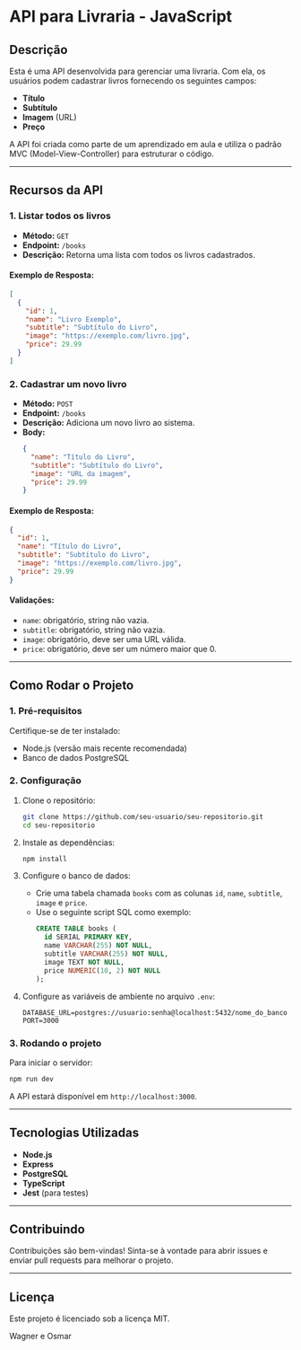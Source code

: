 # API para Livraria - JavaScript

## **Descrição**

Esta é uma API desenvolvida para gerenciar uma livraria. Com ela, os usuários podem cadastrar livros fornecendo os seguintes campos:

- **Título**
- **Subtítulo**
- **Imagem** (URL)
- **Preço**

A API foi criada como parte de um aprendizado em aula e utiliza o padrão MVC (Model-View-Controller) para estruturar o código.

---

## **Recursos da API**

### **1. Listar todos os livros**

- **Método:** `GET`
- **Endpoint:** `/books`
- **Descrição:** Retorna uma lista com todos os livros cadastrados.

#### Exemplo de Resposta:

```json
[
  {
    "id": 1,
    "name": "Livro Exemplo",
    "subtitle": "Subtítulo do Livro",
    "image": "https://exemplo.com/livro.jpg",
    "price": 29.99
  }
]
```

### **2. Cadastrar um novo livro**

- **Método:** `POST`
- **Endpoint:** `/books`
- **Descrição:** Adiciona um novo livro ao sistema.
- **Body:**
  ```json
  {
    "name": "Título do Livro",
    "subtitle": "Subtítulo do Livro",
    "image": "URL da imagem",
    "price": 29.99
  }
  ```

#### Exemplo de Resposta:

```json
{
  "id": 1,
  "name": "Título do Livro",
  "subtitle": "Subtítulo do Livro",
  "image": "https://exemplo.com/livro.jpg",
  "price": 29.99
}
```

#### Validações:

- `name`: obrigatório, string não vazia.
- `subtitle`: obrigatório, string não vazia.
- `image`: obrigatório, deve ser uma URL válida.
- `price`: obrigatório, deve ser um número maior que 0.

---

## **Como Rodar o Projeto**

### **1. Pré-requisitos**

Certifique-se de ter instalado:

- Node.js (versão mais recente recomendada)
- Banco de dados PostgreSQL

### **2. Configuração**

1. Clone o repositório:

   ```bash
   git clone https://github.com/seu-usuario/seu-repositorio.git
   cd seu-repositorio
   ```

2. Instale as dependências:

   ```bash
   npm install
   ```

3. Configure o banco de dados:

   - Crie uma tabela chamada `books` com as colunas `id`, `name`, `subtitle`, `image` e `price`.
   - Use o seguinte script SQL como exemplo:
     ```sql
     CREATE TABLE books (
       id SERIAL PRIMARY KEY,
       name VARCHAR(255) NOT NULL,
       subtitle VARCHAR(255) NOT NULL,
       image TEXT NOT NULL,
       price NUMERIC(10, 2) NOT NULL
     );
     ```

4. Configure as variáveis de ambiente no arquivo `.env`:

   ```env
   DATABASE_URL=postgres://usuario:senha@localhost:5432/nome_do_banco
   PORT=3000
   ```

### **3. Rodando o projeto**

Para iniciar o servidor:

```bash
npm run dev
```

A API estará disponível em `http://localhost:3000`.

---

## **Tecnologias Utilizadas**

- **Node.js**
- **Express**
- **PostgreSQL**
- **TypeScript**
- **Jest** (para testes)

---

## **Contribuindo**

Contribuições são bem-vindas! Sinta-se à vontade para abrir issues e enviar pull requests para melhorar o projeto.

---

## **Licença**

Este projeto é licenciado sob a licença MIT.

Wagner e Osmar

